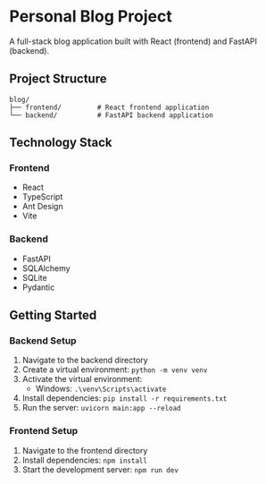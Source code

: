 # Personal Blog Project

A full-stack blog application built with React (frontend) and FastAPI (backend).

## Project Structure
```
blog/
├── frontend/         # React frontend application
└── backend/          # FastAPI backend application
```

## Technology Stack

### Frontend
- React
- TypeScript
- Ant Design
- Vite

### Backend
- FastAPI
- SQLAlchemy
- SQLite
- Pydantic

## Getting Started

### Backend Setup
1. Navigate to the backend directory
2. Create a virtual environment: `python -m venv venv`
3. Activate the virtual environment:
   - Windows: `.\venv\Scripts\activate`
4. Install dependencies: `pip install -r requirements.txt`
5. Run the server: `uvicorn main:app --reload`

### Frontend Setup
1. Navigate to the frontend directory
2. Install dependencies: `npm install`
3. Start the development server: `npm run dev`
